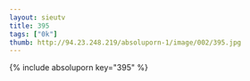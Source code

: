```yaml
--- 
layout: sieutv
title: 395
tags: ["0k"]
thumb: http://94.23.248.219/absoluporn-1/image/002/395.jpg
---
```

{% include absoluporn key="395" %} 

